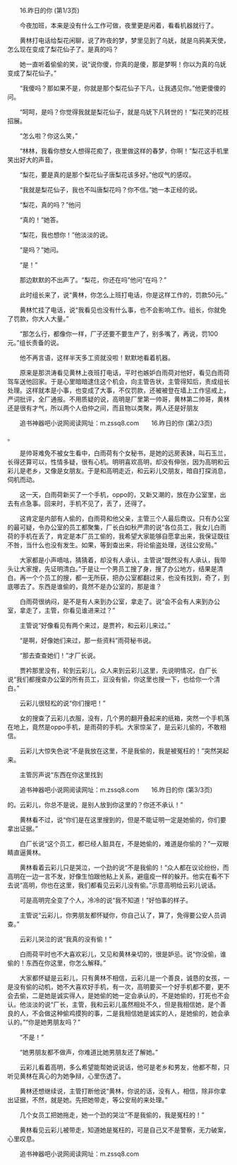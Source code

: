 　　16.昨日的你 (第1/3页)

　　今夜加班，本来是没有什么工作可做，夜里更是闲着，看看机器就行了。

　　黄林打电话给梨花闲聊，说了昨夜的梦，梦里见到了乌妩，就是乌鸦美天使，怎么现在变成了梨花仙子了。是真的吗？

　　她一直听着偷偷的笑，说“说你傻，你真的是傻，那是梦啊！你以为真的乌妩变成了梨花仙子。”

　　“我傻吗？那如果不是，你就是那个梨花仙子下凡，让我遇见你。”他更傻傻的问。

　　“呵呵，是吗？你觉得我就是梨花仙子，就是乌妩下凡转世的！”梨花笑的花枝招展。

　　“怎么啦？你这么笑，”

　　“林林，我看你想女人想得花痴了，夜里做这样的春梦，你啊！”梨花这手机里笑出好大的声音。

　　“梨花，要是真的是那个梨花仙子唐梨花该多好。”他叹气的感叹。

　　“我就是梨花仙子，我也不叫唐梨花吗？你不信。”她一本正经的说。

　　“梨花，真的吗？”他问

　　“真的！”她答。

　　“梨花，我也想你！”他淡淡的说。

　　“是吗？”她问。

　　“是！”

　　那边默默的不出声了。“梨花，你还在吗”他问“在吗？”

　　此时组长来了，说“黄林，你怎么上班打电话，你是这样工作的，罚款50元。”

　　黄林忙挂了电话，说“我看见也没有什么事，也不会影响工作。组长，你就免了罚款，你大人大量。”

　　“那怎么行，都像你一样，厂子还要不要生产了，别多嘴了，再说，罚100元。”组长责备的说。

　　他不再言语，这样半天多工资就没啦！默默地看着机器。

　　原来是那洪涛看见黄林上夜班打电话，平时也嫉妒白雨荷对他好，看见白雨荷驾车送他回家。于是心里暗暗逮住这个机会，向主管告状，主管得知后，责成组长处理。这样就本是小事，也变成了大事，不仅罚款，还被被登在墙上工作惩戒上，严词批评，全厂通报。不用质疑的说，高明是厂里第一帅哥，黄林第二帅哥，黄林还是很有才气，所以两个人伯仲之间，而且物以类聚，两人还是好朋友

　　追书神器吧小说网阅读网址：m.zssq8.com　　16.昨日的你 (第2/3页)

。

　　是帅哥难免不被女生看中，白雨荷有个女秘书，是她的远房表妹，叫石玉兰，长得还算可以，性情多疑，很有心机。明明喜欢高明，却没有伸张，因为高明和云彩儿是老乡，又像是女朋友。于是和高明走近，和云彩儿交朋友，暗自打探消息，伺机而动。

　　这一天，白雨荷新买了一个手机，oppo的，又新又潮的，放在办公室里，出去有点急事。回来时，手机不见了，丢了，还得了。

　　这肯定是内部有人偷的，白雨荷和他父亲，主管三个人最后商议。只有办公室的最可疑，令办公室的员工都聚集，厂长白如秋严肃的说“各位员工，我女儿白雨荷的手机在丢了，肯定是本厂员工偷的，我希望大家能够自愿拿出来，我保证既往不咎，当什么也没有发生。如果，等到查出来，将论偷盗处理，送往公安局。”

　　大家都是小声嘀咕，猜猜着，却没有人承认，主管说“既然没有人承认，我带头让大家搜，先证明清白。”于是让一个男员工搜了身，搜了办公地方，结果是清白。再一个个员工的搜，都一无所获，把办公室都翻过来，也没有找到，奇了，到底哪去了。东西是谁偷的，竟然不是办公室的，那是谁？

　　白雨荷很纳闷，是不是有人来到办公室，拿走了。说“会不会有人来到办公室，拿走了，主管，你看见谁进来过？”

　　主管说“好像看见有两个来过，是贾衿，和云彩儿来过。”

　　“是啊，好像她们来过，那一些资料”雨荷秘书说。

　　“那去查查她们！”才厂长说。

　　贾衿那里没有，轮到云彩儿，众人来到云彩儿这里，先说明情况，白厂长说“我们都搜查办公室的所有员工，豆没有偷，你这里也搜一下，也给你一个清白。”

　　云彩儿很轻松的说“你们搜吧！”

　　女的搜查了云彩儿衣服，没有，几个男的翻开叠起来的纸箱，突然一个手机落在地上，竟然是oppo手机，是雨荷的手机。大家惊呆了，是云彩儿偷的，不敢相信。

　　云彩儿大惊失色说“不是我放在这里，不是我偷的，我是被冤枉的！”突然哭起来。

　　主管厉声说“东西在你这里找到

　　追书神器吧小说网阅读网址：m.zssq8.com　　16.昨日的你 (第3/3页)

的。云彩儿，你总不是说，是别人放到你这里的？你还不承认！”

　　黄林看不过，说“你们是在这里搜到的，但是不能证明一定是她偷的，你们要拿出证据。”

　　白厂长说“这个员工，都已经人脏具在，不是她偷的，难道是你偷的？”一双眼睛直逼黄林。

　　黄林看着云彩儿只是哭泣，一个劲的说“不是我偷的！”众人都在议论纷纷，而高明在一边一言不发，好像生怕跟他粘上关系，避瘟疫一样的躲开。他实在看不下去说“高明，你也在这里，我们都看见云彩儿没有偷。”示意高明给云彩儿说话。

　　可是高明完全变了个人，冷冷的说“我不知道！”好怕事的样子。

　　主管说“云彩儿，你男朋友都怀疑你，你自己认了，算了，免得要公安人员调查。”

　　云彩儿哭泣的说“我真的没有偷！”

　　白雨荷平时也不大喜欢彩儿，又见和黄林亲切的，很是妒忌。说“你没偷，谁偷的！东西在你这里，你怎么解释。”

　　大家都怀疑是云彩儿，只有黄林不相信，云彩儿是一个善良，诚恳的女孩，一是没有偷的动机，她不大喜欢好手机，有一次，高明要买一个好手机都不要，更不会去偷，二是她是诚实得人，是她偷的她一定会承认的，不是她偷的，打死也不会认。他淡淡的说“厂长，主管，我和云彩儿虽然相处不久，但是我相信她，是个善良的人，不会做这种偷鸡摸狗的事，二是我相信她是诚实的人，是她偷的，她会承认的。”“你是她男朋友吗？”

　　“不是！”

　　“她男朋友都不做声，你难道比她男朋友还了解她。”

　　云彩儿看着高明，多么希望能帮她说说话，他可是老乡和男友，他都不帮，只听见黄林在真心的为她争辩，心里伤透了。

　　黄林还想继续说，主管打断他说“黄林，你说的话，没有人，相信，除非你拿出证据，不然，就是她。先把她带走，等公安局的来处理。”

　　几个女员工把她拖走，她一个劲的哭泣“不是我偷的，我是冤枉的！”

　　黄林看见云彩儿被带走，知道她是冤枉的，可是自己又不是警察，无力破案，心里叹息。

　　追书神器吧小说网阅读网址：m.zssq8.com